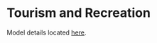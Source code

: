 Tourism and Recreation
===========================
Model details located [here](https://rawgit.com/OHI-Science/ohiprep/master/globalprep/tr/v2016/tr_data_prep.html).
